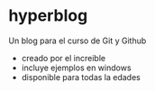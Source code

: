 # hyperblog
Un blog para el curso de Git y Github
* creado por el increible 
* incluye ejemplos en windows
* disponible para todas la edades